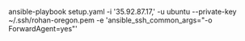 ansible-playbook setup.yaml -i '35.92.87.17,' -u ubuntu --private-key ~/.ssh/rohan-oregon.pem -e 'ansible_ssh_common_args="-o ForwardAgent=yes"'